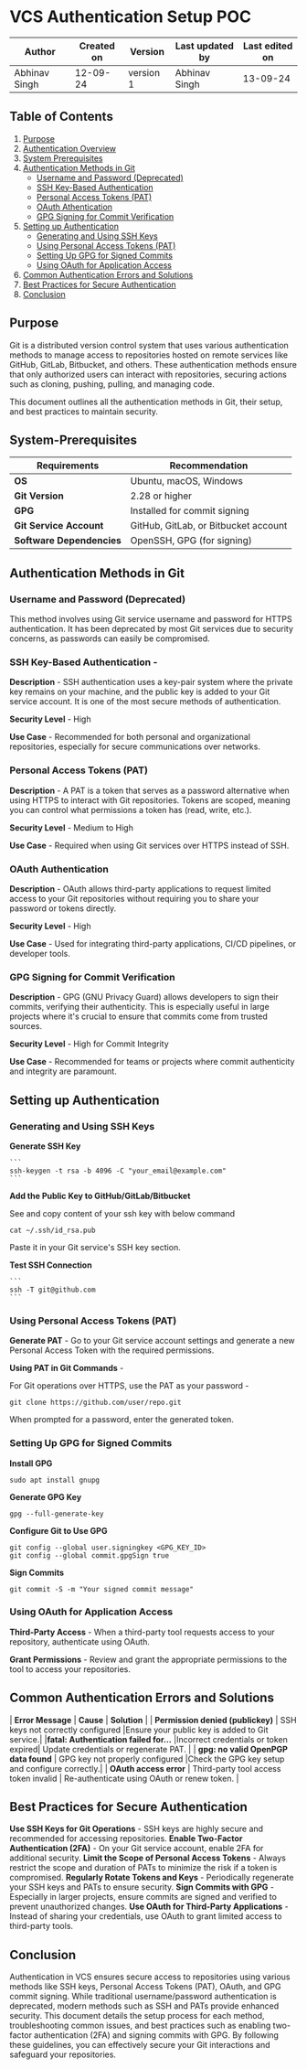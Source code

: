 # VCS Authentication Setup POC


|  Author        | Created on |  Version  | Last updated by  | Last edited on |
|----------------|------------|-----------|------------------|----------------|
| Abhinav Singh  |   12-09-24 | version 1 |   Abhinav Singh  |     13-09-24   |

## Table of Contents
1. [Purpose](#purpose)
2. [Authentication Overview](#authentication-overview)
3. [System Prerequisites](#system-prerequisites)
4. [Authentication Methods in Git](#authentication-methods-in-git)
   * [Username and Password (Deprecated)](#username-and-password-(deprecated))
   * [SSH Key-Based Authentication](#ssh-key-based-authentication)
   * [Personal Access Tokens (PAT)](#personal-access-tokens-(pat))
   * [OAuth Athentication](#oauth-authentication)
   * [GPG Signing for Commit Verification](#gpg-signing-for-commit-verification)
5. [Setting up Authentication](#setting-up-authentication)
   * [Generating and Using SSH Keys](#generating-and-using-ssh-keys)
   * [Using Personal Access Tokens (PAT)](#using-personal-access-tokens-(pat))
   * [Setting Up GPG for Signed Commits](#setting-up-gpg-for-signed-commits)
   * [Using OAuth for Application Access](#using-oauth-for-application-access)
6. [Common Authentication Errors and Solutions](#common-authentication-errors-and-solutions)
7. [Best Practices for Secure Authentication](#best-practices-for-secure-authentication)
8. [Conclusion](#conclusion)
## Purpose
Git is a distributed version control system that uses various authentication methods to manage access to repositories hosted on remote services like GitHub, GitLab, Bitbucket, and others. These authentication methods ensure that only authorized users can interact with repositories, securing actions such as cloning, pushing, pulling, and managing code.

This document outlines all the authentication methods in Git, their setup, and best practices to maintain security.

## System-Prerequisites

|        Requirements           |          Recommendation              |
|-------------------------------|--------------------------------------|
|   **OS**                      | Ubuntu, macOS, Windows               |
|   **Git Version**             | 2.28 or higher                       |
|   **GPG**                     | Installed for commit signing         |
|   **Git Service Account**     | GitHub, GitLab, or Bitbucket account |
|   **Software Dependencies**   | OpenSSH, GPG (for signing)           |

## Authentication Methods in Git

### Username and Password (Deprecated)

This method involves using Git service username and password for HTTPS authentication. 
It has been deprecated by most Git services due to security concerns, as passwords can easily be compromised.

### SSH Key-Based Authentication -

**Description** - SSH authentication uses a key-pair system where the private key remains on your machine, and the public key is added to your Git service account. It is one of the most secure methods of authentication.

**Security Level** - High

**Use Case** - Recommended for both personal and organizational repositories, especially for secure communications over networks.

### Personal Access Tokens (PAT)

**Description** - A PAT is a token that serves as a password alternative when using HTTPS to interact with Git repositories. Tokens are scoped, meaning you can control what permissions a token has (read, write, etc.).

**Security Level** - Medium to High

**Use Case** - Required when using Git services over HTTPS instead of SSH.

### OAuth Authentication

**Description** - OAuth allows third-party applications to request limited access to your Git repositories without requiring you to share your password or tokens directly.

**Security Level** - High

**Use Case** - Used for integrating third-party applications, CI/CD pipelines, or developer tools.

### GPG Signing for Commit Verification

**Description** - GPG (GNU Privacy Guard) allows developers to sign their commits, verifying their authenticity. This is especially useful in large projects where it's crucial to ensure that commits come from trusted sources.

**Security Level** - High for Commit Integrity

**Use Case** - Recommended for teams or projects where commit authenticity and integrity are paramount.

## Setting up Authentication

### Generating and Using SSH Keys

**Generate SSH Key** 

	```
	ssh-keygen -t rsa -b 4096 -C "your_email@example.com"
	```
 
**Add the Public Key to GitHub/GitLab/Bitbucket**

See and copy content of your ssh key with below command
 
``` 
cat ~/.ssh/id_rsa.pub
```
 
Paste it in your Git service's SSH key section.
	
**Test SSH Connection**

	```
	ssh -T git@github.com
	```
### Using Personal Access Tokens (PAT)

**Generate PAT** - Go to your Git service account settings and generate a new Personal Access Token with the required permissions.

**Using PAT in Git Commands** -

For Git operations over HTTPS, use the PAT as your password -
```
git clone https://github.com/user/repo.git
```
When prompted for a password, enter the generated token.
	
### Setting Up GPG for Signed Commits

**Install GPG**

```
sudo apt install gnupg
```
 
**Generate GPG Key**

```
gpg --full-generate-key
```
 
**Configure Git to Use GPG**

```
git config --global user.signingkey <GPG_KEY_ID>
git config --global commit.gpgSign true
```
 
**Sign Commits**
```
git commit -S -m "Your signed commit message"
```
	
### Using OAuth for Application Access

**Third-Party Access** - When a third-party tool requests access to your repository, authenticate using OAuth.

**Grant Permissions** - Review and grant the appropriate permissions to the tool to access your repositories.
	
## Common Authentication Errors and Solutions

|             **Error Message**          |           **Cause**                  |                 **Solution**                  |
|   **Permission denied (publickey)**    |  SSH keys not correctly configured   |Ensure your public key is added to Git service.|
|**fatal: Authentication failed for...** |Incorrect credentials or token expired|         Update credentials or regenerate PAT. |
|   **gpg: no valid OpenPGP data found** |  GPG key not properly configured    |Check the GPG key setup and configure correctly.|
|   **OAuth access error**               | Third-party tool access token invalid | Re-authenticate using OAuth or renew token. |

## Best Practices for Secure Authentication

**Use SSH Keys for Git Operations** - SSH keys are highly secure and recommended for accessing repositories.
**Enable Two-Factor Authentication (2FA)** - On your Git service account, enable 2FA for additional security.
**Limit the Scope of Personal Access Tokens** - Always restrict the scope and duration of PATs to minimize the risk if a token is compromised.
**Regularly Rotate Tokens and Keys** - Periodically regenerate your SSH keys and PATs to ensure security.
**Sign Commits with GPG** - Especially in larger projects, ensure commits are signed and verified to prevent unauthorized changes.
**Use OAuth for Third-Party Applications** - Instead of sharing your credentials, use OAuth to grant limited access to third-party tools.

## Conclusion

Authentication in VCS ensures secure access to repositories using various methods like SSH keys, Personal Access Tokens (PAT), OAuth, and GPG commit signing. While traditional username/password authentication is deprecated, modern methods such as SSH and PATs provide enhanced security. This document details the setup process for each method, troubleshooting common issues, and best practices such as enabling two-factor authentication (2FA) and signing commits with GPG. By following these guidelines, you can effectively secure your Git interactions and safeguard your repositories.

